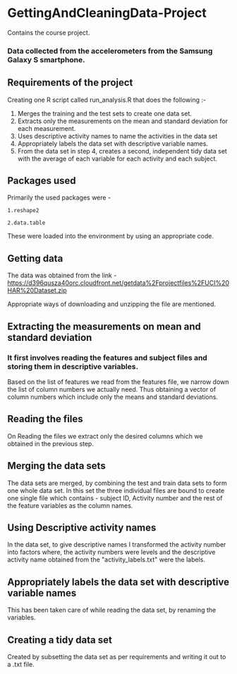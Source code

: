 # GettingAndCleaningData-Project
Contains the course project.

### Data collected from the accelerometers from the Samsung Galaxy S smartphone.

## Requirements of the project 
Creating one R script called run_analysis.R that does the following :- 

   1. Merges the training and the test sets to create one data set.
   2. Extracts only the measurements on the mean and standard deviation for each measurement.
   3. Uses descriptive activity names to name the activities in the data set
   4. Appropriately labels the data set with descriptive variable names.
   5. From the data set in step 4, creates a second, independent tidy data set with the average of each variable	for each activity and each subject.

## Packages used
Primarily the used packages were - 

	1.reshape2
	
	2.data.table

These were loaded into the environment by using an appropriate code.

## Getting data 
 
The data was obtained from the link - https://d396qusza40orc.cloudfront.net/getdata%2Fprojectfiles%2FUCI%20HAR%20Dataset.zip

Appropriate ways of downloading and unzipping the file are mentioned.


## Extracting the measurements on mean and standard deviation 

### It first involves reading the features and subject files and storing them in descriptive variables.

Based on the list of features we read from the features file, we narrow down the list of column numbers we actually need.
Thus obtaining a vector of column numbers which include only the means and standard deviations.


## Reading the files 

On Reading the files we extract only the desired columns which we obtained in the previous step.

## Merging the data sets 

The data sets are merged, by combining the test and train data sets to form one whole data set.
In this set the three individual files are bound to create one single file which contains - subject ID, Activity number and the rest of the feature variables as the column names.

## Using Descriptive activity names

In the data set, to give descriptive names I transformed the activity number into factors where, the activity numbers were levels and the descriptive activity name obtained from the "activity_labels.txt" were the labels.

## Appropriately labels the data set with descriptive variable names 

This has been taken care of while reading the data set, by renaming the variables.

## Creating a tidy data set

Created by subsetting the data set as per requirements and writing it out to a .txt file.
